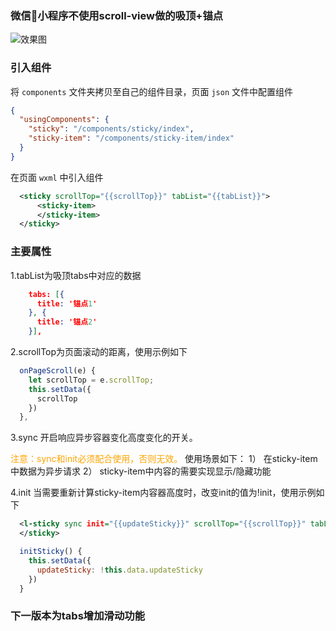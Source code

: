 
### 微信小程序不使用scroll-view做的吸顶+锚点

![效果图](http://files.git.oschina.net/group1/M00/07/8D/PaAvDFzK_RmAe8eUAEiKrll48dQ904.gif?token=1c61aa5b1e8a8beb122c3b49b5ee80c9&ts=1556806938&attname=show_pic.gif&disposition=inline)

### 引入组件

将 `components` 文件夹拷贝至自己的组件目录，页面 `json` 文件中配置组件

```json
{
  "usingComponents": {
    "sticky": "/components/sticky/index",
    "sticky-item": "/components/sticky-item/index"
  }
}
```

在页面 `wxml` 中引入组件
```xml
  <sticky scrollTop="{{scrollTop}}" tabList="{{tabList}}">
      <sticky-item>
      </sticky-item>
  </sticky>
```


### 主要属性

1.tabList为吸顶tabs中对应的数据
```json
    tabs: [{
      title: '锚点1'
    }, {
      title: '锚点2'
    }],
```


2.scrollTop为页面滚动的距离，使用示例如下

```js
  onPageScroll(e) {
    let scrollTop = e.scrollTop;
    this.setData({
      scrollTop
    })
  },
```


3.sync 开启响应异步容器变化高度变化的开关。

<font color=orange>注意：sync和init必须配合使用，否则无效。</font>
使用场景如下：
1） 在sticky-item中数据为异步请求
2） sticky-item中内容的需要实现显示/隐藏功能


4.init 当需要重新计算sticky-item内容器高度时，改变init的值为!init，使用示例如下

```xml
  <l-sticky sync init="{{updateSticky}}" scrollTop="{{scrollTop}}" tabList="{{tabGroups}}">
  </sticky>
```

```js
  initSticky() {
    this.setData({
      updateSticky: !this.data.updateSticky
    })
  }
```


### 下一版本为tabs增加滑动功能




